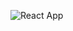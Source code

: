 ![React App](https://github.com/akai54/accordion/assets/55193319/5a349810-66b2-495e-a575-dff1d34c803d)
